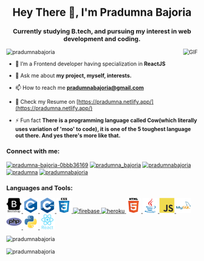 <h1 align="center">Hey There 👋, I'm Pradumna Bajoria</h1>
<h3 align="center">Currently studying B.tech, and pursuing my interest in web development and coding.</h3>

<img align="right" alt="GIF" src="https://media.tenor.com/images/a8112d7d456869eea83af990bb91894c/tenor.gif" />

<p align="left"> <img src="https://komarev.com/ghpvc/?username=pradumnabajoria&label=Profile%20views&color=0e75b6&style=flat" alt="pradumnabajoria" /> </p>

- 🌱 I’m a Frontend developer having specialization in **ReactJS**

- 💬 Ask me about **my project, myself, interests.**

- 📫 How to reach me **pradumnabajoria@gmail.com**

- 📄 Check my Resume on [https://pradumna.netlify.app/](https://pradumna.netlify.app/)

- ⚡ Fun fact **There is a programming language called Cow(which literally uses variation of 'moo' to code), it is one of the 5 toughest language out there. And yes there's more like that.**

<h3 align="left">Connect with me:</h3>
<p align="left">
<a href="https://linkedin.com/in/pradumna-bajoria-0bbb36169" target="blank"><img align="center" src="https://cdn.jsdelivr.net/npm/simple-icons@3.0.1/icons/linkedin.svg" alt="pradumna-bajoria-0bbb36169" height="30" width="40" /></a>
<a href="https://instagram.com/pradumna_bajoria" target="blank"><img align="center" src="https://cdn.jsdelivr.net/npm/simple-icons@3.0.1/icons/instagram.svg" alt="pradumna_bajoria" height="30" width="40" /></a>
<a href="https://www.hackerrank.com/pradumnabajoria" target="blank"><img align="center" src="https://cdn.jsdelivr.net/npm/simple-icons@3.0.1/icons/hackerrank.svg" alt="pradumnabajoria" height="30" width="40" /></a>
<a href="https://codeforces.com/profile/pradumna" target="blank"><img align="center" src="https://cdn.jsdelivr.net/npm/simple-icons@3.0.1/icons/codeforces.svg" alt="pradumna" height="30" width="40" /></a>
<a href="https://auth.geeksforgeeks.org/user/pradumnabajoria" target="blank"><img align="center" src="https://cdn.jsdelivr.net/npm/simple-icons@3.0.1/icons/geeksforgeeks.svg" alt="pradumnabajoria" height="30" width="40" /></a>
</p>

<h3 align="left">Languages and Tools:</h3>
<p align="left"> <a href="https://getbootstrap.com" target="_blank"> <img src="https://raw.githubusercontent.com/devicons/devicon/master/icons/bootstrap/bootstrap-plain-wordmark.svg" alt="bootstrap" width="40" height="40"/> </a> <a href="https://www.cprogramming.com/" target="_blank"> <img src="https://raw.githubusercontent.com/devicons/devicon/master/icons/c/c-original.svg" alt="c" width="40" height="40"/> </a> <a href="https://www.w3schools.com/cpp/" target="_blank"> <img src="https://raw.githubusercontent.com/devicons/devicon/master/icons/cplusplus/cplusplus-original.svg" alt="cplusplus" width="40" height="40"/> </a> <a href="https://www.w3schools.com/css/" target="_blank"> <img src="https://raw.githubusercontent.com/devicons/devicon/master/icons/css3/css3-original-wordmark.svg" alt="css3" width="40" height="40"/> </a> <a href="https://firebase.google.com/" target="_blank"> <img src="https://www.vectorlogo.zone/logos/firebase/firebase-icon.svg" alt="firebase" width="40" height="40"/> </a> <a href="https://heroku.com" target="_blank"> <img src="https://www.vectorlogo.zone/logos/heroku/heroku-icon.svg" alt="heroku" width="40" height="40"/> </a> <a href="https://www.w3.org/html/" target="_blank"> <img src="https://raw.githubusercontent.com/devicons/devicon/master/icons/html5/html5-original-wordmark.svg" alt="html5" width="40" height="40"/> </a> <a href="https://www.java.com" target="_blank"> <img src="https://raw.githubusercontent.com/devicons/devicon/master/icons/java/java-original.svg" alt="java" width="40" height="40"/> </a> <a href="https://developer.mozilla.org/en-US/docs/Web/JavaScript" target="_blank"> <img src="https://raw.githubusercontent.com/devicons/devicon/master/icons/javascript/javascript-original.svg" alt="javascript" width="40" height="40"/> </a> <a href="https://www.mysql.com/" target="_blank"> <img src="https://raw.githubusercontent.com/devicons/devicon/master/icons/mysql/mysql-original-wordmark.svg" alt="mysql" width="40" height="40"/> </a> <a href="https://www.php.net" target="_blank"> <img src="https://raw.githubusercontent.com/devicons/devicon/master/icons/php/php-original.svg" alt="php" width="40" height="40"/> </a> <a href="https://www.python.org" target="_blank"> <img src="https://raw.githubusercontent.com/devicons/devicon/master/icons/python/python-original.svg" alt="python" width="40" height="40"/> </a> <a href="https://reactjs.org/" target="_blank"> <img src="https://raw.githubusercontent.com/devicons/devicon/master/icons/react/react-original-wordmark.svg" alt="react" width="40" height="40"/> </a> </p>

<img align="left" src="https://github-readme-stats.vercel.app/api/top-langs?username=pradumnabajoria&show_icons=true&locale=en&layout=compact" alt="pradumnabajoria" />
&nbsp;
<p><img align="center" src="https://github-readme-streak-stats.herokuapp.com/?user=pradumnabajoria&" alt="pradumnabajoria" /></p>
